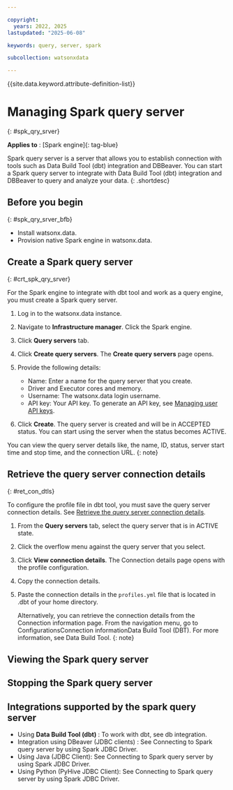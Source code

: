 ```yaml
---

copyright:
  years: 2022, 2025
lastupdated: "2025-06-08"

keywords: query, server, spark

subcollection: watsonxdata

---
```


{{site.data.keyword.attribute-definition-list}}

# Managing Spark query server
{: #spk_qry_srver}

**Applies to** : [Spark engine]{: tag-blue}


Spark query server is a server that allows you to establish connection with tools such as Data Build Tool (dbt) integration and DBBeaver. You can start a Spark query server to integrate with  Data Build Tool (dbt) integration and DBBeaver to query and analyze your data.
{: .shortdesc}


## Before you begin
{: #spk_qry_srver_bfb}

* Install watsonx.data.
* Provision native Spark engine in watsonx.data.

## Create a Spark query server
{: #crt_spk_qry_srver}

For the Spark engine to integrate with dbt tool and work as a query engine, you must create a Spark query server.

1. Log in to the watsonx.data instance.
1. Navigate to **Infrastructure manager**. Click the Spark engine.
1. Click **Query servers** tab.
1. Click **Create query servers**. The **Create query servers** page opens.
1. Provide the following details:
    * Name: Enter a name for the query server that you create.
    * Driver and Executor cores and memory.
    * Username: The watsonx.data login username.
    * API key: Your API key. To generate an API key, see [Managing user API keys](https://cloud.ibm.com/docs/account?topic=account-userapikey&interface=ui#manage-user-keys).

1. Click **Create**. The query server is created and will be in ACCEPTED status. You can start using the server when the status becomes ACTIVE.

You can view the query server details like, the name, ID, status, server start time and stop time, and the connection URL.
{: note}

## Retrieve the query server connection details
{: #ret_con_dtls}

To configure the profile file in dbt tool, you must save the query server connection details. See [Retrieve the query server connection details]().

1. From the **Query servers** tab, select the query server that is in ACTIVE state.
1. Click the overflow menu against the query server that you select.
1. Click **View connection details**. The Connection details page opens with the profile configuration.
1. Copy the connection details.
1. Paste the connection details in the `profiles.yml` file that is located in .dbt of your home directory.

   Alternatively, you can retrieve the connection details from the Connection information page. From the navigation menu, go to ConfigurationsConnection informationData Build Tool (DBT). For more information, see Data Build Tool.
   {: note}

## Viewing the Spark query server

## Stopping the Spark query server

## Integrations supported by the spark query server


* Using **Data Build Tool (dbt)** : To work with dbt, see db integration.
* Integration using DBeaver (JDBC clients) : See Connecting to Spark query server by using Spark JDBC Driver.
* Using Java (JDBC Client): See Connecting to Spark query server by using Spark JDBC Driver.
* Using Python (PyHive JDBC Client): See Connecting to Spark query server by using Spark JDBC Driver.
